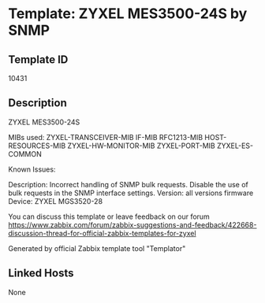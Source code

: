 # Template: ZYXEL MES3500-24S by SNMP

## Template ID
10431

## Description
ZYXEL MES3500-24S

MIBs used:
ZYXEL-TRANSCEIVER-MIB
IF-MIB
RFC1213-MIB
HOST-RESOURCES-MIB
ZYXEL-HW-MONITOR-MIB
ZYXEL-PORT-MIB
ZYXEL-ES-COMMON

Known Issues:

  Description: Incorrect handling of SNMP bulk requests. Disable the use of bulk requests in the SNMP interface settings.
  Version: all versions firmware
  Device: ZYXEL MGS3520-28

You can discuss this template or leave feedback on our forum https://www.zabbix.com/forum/zabbix-suggestions-and-feedback/422668-discussion-thread-for-official-zabbix-templates-for-zyxel

Generated by official Zabbix template tool "Templator"

## Linked Hosts
None

